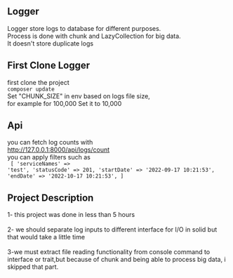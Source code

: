 ## Logger

Logger store logs to database for different purposes.
<br>
Process is done with chunk and LazyCollection for big data.
<br>
It doesn't store duplicate logs

## First Clone Logger

first clone the project
<br>
<code>composer update</code>
<br>
Set "CHUNK_SIZE" in env based on logs file size,
<br>
for example for 100,000 Set it to 10,000

## Api

you can fetch log counts with
<br>
http://127.0.0.1:8000/api/logs/count
<br>
you can apply filters such as
<br>
<code>
[
'serviceNames' => 'test',
'statusCode' => 201,
'startDate' => '2022-09-17 10:21:53',
'endDate' => '2022-10-17 10:21:53',
]
</code>

## Project Description

<p>
   1- this project was done in less than 5 hours
<br>
<br>
    2- we should separate log inputs to different interface for I/O in solid
but that would take a little time
    <br>
    <br>
3-we must extract file reading functionality from console command to interface or trait,but because of chunk and being able to process big data,
i skipped  that part.
</p>
